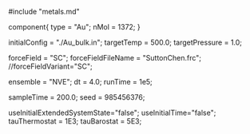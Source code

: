 #include "metals.md"


component{
  type = "Au";
  nMol = 1372;
}

initialConfig = "./Au_bulk.in";
targetTemp = 500.0;
targetPressure = 1.0;

forceField = "SC";
forceFieldFileName = "SuttonChen.frc";
//forceFieldVariant="SC";

ensemble = "NVE";
dt = 4.0;
runTime = 1e5;


sampleTime = 200.0;
seed = 985456376;

useInitialExtendedSystemState="false";
useInitialTime="false";
tauThermostat = 1E3;
tauBarostat = 5E3;
